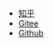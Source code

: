 - [知乎](https://www.zhihu.com/people/qu-ge-chui-zi-de-ida)
- [Gitee](https://gitee.com/WoDeMiA)
- [Github](https://github.com/ZouTaooo)